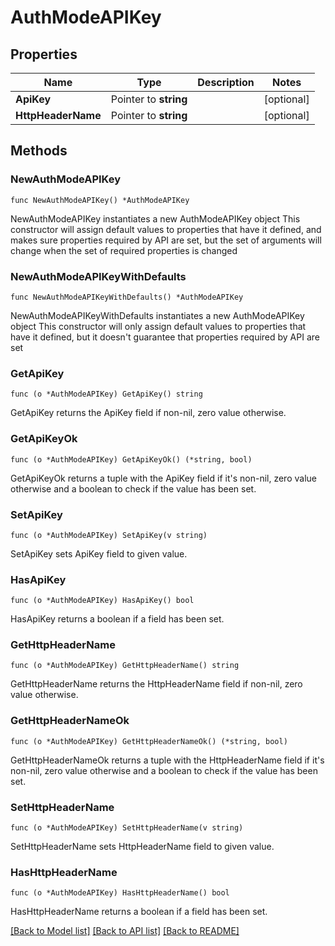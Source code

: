 # AuthModeAPIKey

## Properties

Name | Type | Description | Notes
------------ | ------------- | ------------- | -------------
**ApiKey** | Pointer to **string** |  | [optional] 
**HttpHeaderName** | Pointer to **string** |  | [optional] 

## Methods

### NewAuthModeAPIKey

`func NewAuthModeAPIKey() *AuthModeAPIKey`

NewAuthModeAPIKey instantiates a new AuthModeAPIKey object
This constructor will assign default values to properties that have it defined,
and makes sure properties required by API are set, but the set of arguments
will change when the set of required properties is changed

### NewAuthModeAPIKeyWithDefaults

`func NewAuthModeAPIKeyWithDefaults() *AuthModeAPIKey`

NewAuthModeAPIKeyWithDefaults instantiates a new AuthModeAPIKey object
This constructor will only assign default values to properties that have it defined,
but it doesn't guarantee that properties required by API are set

### GetApiKey

`func (o *AuthModeAPIKey) GetApiKey() string`

GetApiKey returns the ApiKey field if non-nil, zero value otherwise.

### GetApiKeyOk

`func (o *AuthModeAPIKey) GetApiKeyOk() (*string, bool)`

GetApiKeyOk returns a tuple with the ApiKey field if it's non-nil, zero value otherwise
and a boolean to check if the value has been set.

### SetApiKey

`func (o *AuthModeAPIKey) SetApiKey(v string)`

SetApiKey sets ApiKey field to given value.

### HasApiKey

`func (o *AuthModeAPIKey) HasApiKey() bool`

HasApiKey returns a boolean if a field has been set.

### GetHttpHeaderName

`func (o *AuthModeAPIKey) GetHttpHeaderName() string`

GetHttpHeaderName returns the HttpHeaderName field if non-nil, zero value otherwise.

### GetHttpHeaderNameOk

`func (o *AuthModeAPIKey) GetHttpHeaderNameOk() (*string, bool)`

GetHttpHeaderNameOk returns a tuple with the HttpHeaderName field if it's non-nil, zero value otherwise
and a boolean to check if the value has been set.

### SetHttpHeaderName

`func (o *AuthModeAPIKey) SetHttpHeaderName(v string)`

SetHttpHeaderName sets HttpHeaderName field to given value.

### HasHttpHeaderName

`func (o *AuthModeAPIKey) HasHttpHeaderName() bool`

HasHttpHeaderName returns a boolean if a field has been set.


[[Back to Model list]](../README.md#documentation-for-models) [[Back to API list]](../README.md#documentation-for-api-endpoints) [[Back to README]](../README.md)


